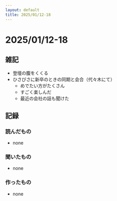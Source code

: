 ```yaml
---
layout: default
title: 2025/01/12-18
---
```


# 2025/01/12-18

## 雑記

* 登壇の腹をくくる
* ひさびさに新卒のときの同期と会合（代々木にて）
  * めでたい方がたくさん
  * すごく楽しんだ
  * 最近の会社の話も聞けた

## 記録

### 読んだもの

* none

### 聞いたもの

* none

### 作ったもの

* none
